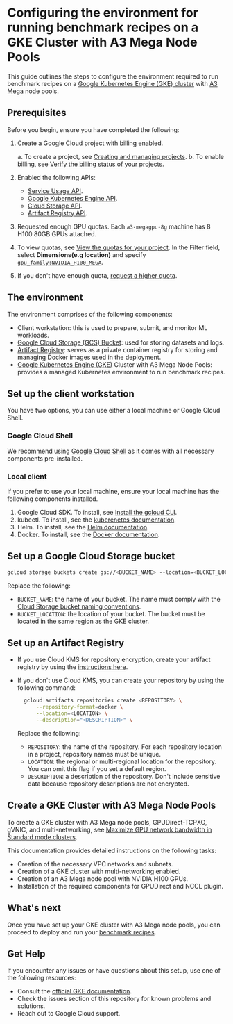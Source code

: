 # Configuring the environment for running benchmark recipes on a GKE Cluster with A3 Mega Node Pools

This guide outlines the steps to configure the environment required to run benchmark recipes 
on a [Google Kubernetes Engine (GKE) cluster](https://cloud.google.com/kubernetes-engine/docs/concepts/kubernetes-engine-overview)
with [A3 Mega](https://cloud.google.com/compute/docs/accelerator-optimized-machines#a3-mega-vms) node pools.

## Prerequisites

Before you begin, ensure you have completed the following:

1. Create a Google Cloud project with billing enabled.

   a. To create a project, see [Creating and managing projects](https://cloud.google.com/resource-manager/docs/creating-managing-projects).
   b. To enable billing, see [Verify the billing status of your projects](https://cloud.google.com/billing/docs/how-to/verify-billing-enabled).

2. Enabled the following APIs:

   - [Service Usage API](https://console.cloud.google.com/apis/library/serviceusage.googleapis.com).
   - [Google Kubernetes Engine API](https://console.cloud.google.com/flows/enableapi?apiid=container.googleapis.com).
   - [Cloud Storage API](https://console.cloud.google.com/flows/enableapi?apiid=storage.googleapis.com).
   - [Artifact Registry API](https://console.cloud.google.com/flows/enableapi?apiid=artifactregistry.googleapis.com).

3. Requested enough GPU quotas. Each `a3-megagpu-8g` machine has 8 H100 80GB GPUs attached.
  1. To view quotas, see [View the quotas for your project](/docs/quotas/view-manage).
     In the Filter field, select **Dimensions(e.g location)** and 
     specify [`gpu_family:NVIDIA_H100_MEGA`](https://cloud.google.com/compute/resource-usage#gpu_quota).
  1. If you don't have enough quota, [request a higher quota](https://cloud.google.com/docs/quotas/view-manage#requesting_higher_quota).

## The environment

The environment comprises of the following components:

- Client workstation: this is used to prepare, submit, and monitor ML workloads.
- [Google Cloud Storage (GCS) Bucket](https://cloud.google.com/storage/docs): used for storing 
  datasets and logs.
- [Artifact Registry](https://cloud.google.com/artifact-registry/docs/overview): serves as a
  private container registry for storing and managing Docker images used in the deployment.
- [Google Kubernetes Engine (GKE)](https://cloud.google.com/kubernetes-engine/docs/concepts/kubernetes-engine-overview)
  Cluster with A3 Mega Node Pools: provides a managed Kubernetes environment to run benchmark
  recipes.

## Set up the client workstation

You have two options, you can use either a local machine or Google Cloud Shell.

### Google Cloud Shell

We recommend using [Google Cloud Shell](https://cloud.google.com/shell/docs) as it
comes with all necessary components pre-installed.

### Local client
If you prefer to use your local machine, ensure your local machine has the following
components installed. 

1. Google Cloud SDK. To install, see 
   [Install the gcloud CLI](https://cloud.google.com/sdk/docs/install).
2. kubectl. To install, see the
   [kuberenetes documentation](https://kubernetes.io/docs/tasks/tools/#kubectl).
3. Helm. To install, see the [Helm documentation](https://helm.sh/docs/intro/quickstart/).
4. Docker. To install, see the [Docker documentation](https://docs.docker.com/engine/install/).


## Set up a Google Cloud Storage bucket

```bash
gcloud storage buckets create gs://<BUCKET_NAME> --location=<BUCKET_LOCATION> --no-public-access-prevention
```

Replace the following:

- `BUCKET_NAME`: the name of your bucket. The name must comply with the
   [Cloud Storage bucket naming conventions](https://cloud.google.com/storage/docs/buckets#naming).
- `BUCKET_LOCATION`: the location of your bucket. The bucket must be located in
   the same region as the GKE cluster.

## Set up an Artifact Registry

- If you use Cloud KMS for repository encryption, create your artifact registry by using the
  [instructions here](https://cloud.google.com/artifact-registry/docs/repositories/create-repos#create-repo-gcloud-docker).
- If you don't use Cloud KMS, you can create your repository by using the following command:

  ```bash
    gcloud artifacts repositories create <REPOSITORY> \
        --repository-format=docker \
        --location=<LOCATION> \
        --description="<DESCRIPTION>" \
  ```
  Replace the following:
  
  - `REPOSITORY`: the name of the repository. For each repository location in a project,
     repository names must be unique.
  - `LOCATION`: the regional or multi-regional location for the repository. You can omit this
     flag if you set a default region. 
  - `DESCRIPTION`: a description of the repository. Don't include sensitive data because
     repository descriptions are not encrypted.


## Create a GKE Cluster with A3 Mega Node Pools

To create a GKE cluster with A3 Mega node pools, GPUDirect-TCPXO, gVNIC, and multi-networking,
see [Maximize GPU network bandwidth in Standard mode clusters](https://cloud.google.com/kubernetes-engine/docs/how-to/gpu-bandwidth-gpudirect-tcpx).

This documentation provides detailed instructions on the following tasks:

- Creation of the necessary VPC networks and subnets.
- Creation of a GKE cluster with multi-networking enabled.
- Creation of an A3 Mega node pool with NVIDIA H100 GPUs.
- Installation of the required components for GPUDirect and NCCL plugin.

## What's next

Once you have set up your GKE cluster with A3 Mega node pools, you can proceed to deploy and
run your [benchmark recipes](../README.md#benchmarks-support-matrix). 

## Get Help

If you encounter any issues or have questions about this setup, use one of the following 
resources:

- Consult the [official GKE documentation](https://cloud.google.com/kubernetes-engine/docs).
- Check the issues section of this repository for known problems and solutions.
- Reach out to Google Cloud support.

